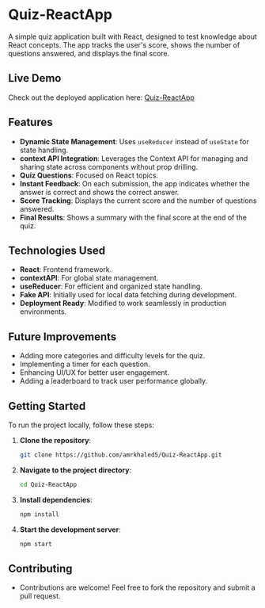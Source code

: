# Quiz-ReactApp
A simple quiz application built with React, designed to test knowledge about React concepts. The app tracks the user's score, shows the number of questions answered, and displays the final score.  

## Live Demo  
Check out the deployed application here: [Quiz-ReactApp](https://amrkhaled5.github.io/Quiz-ReactApp/)


## Features
- **Dynamic State Management**: Uses `useReducer` instead of `useState` for state handling.
- **context API Integration**: Leverages the Context API for managing and sharing state across components without prop drilling.
- **Quiz Questions**: Focused on React topics.  
- **Instant Feedback**: On each submission, the app indicates whether the answer is correct and shows the correct answer.  
- **Score Tracking**: Displays the current score and the number of questions answered.  
- **Final Results**: Shows a summary with the final score at the end of the quiz.  

## Technologies Used
- **React**: Frontend framework.
- **contextAPI**: For global state management.
- **useReducer**: For efficient and organized state handling.
- **Fake API**: Initially used for local data fetching during development.  
- **Deployment Ready**: Modified to work seamlessly in production environments.

## Future Improvements
- Adding more categories and difficulty levels for the quiz.
- Implementing a timer for each question.
- Enhancing UI/UX for better user engagement.
- Adding a leaderboard to track user performance globally.

## Getting Started
To run the project locally, follow these steps:

1. **Clone the repository**:
   ```bash
   git clone https://github.com/amrkhaled5/Quiz-ReactApp.git
2. **Navigate to the project directory**:
    ```bash
    cd Quiz-ReactApp
3. **Install dependencies**:
   ```bash
   npm install
4. **Start the development server**:
    ```bash
    npm start
    

## Contributing
  
- Contributions are welcome! Feel free to fork the repository and submit a pull request.

